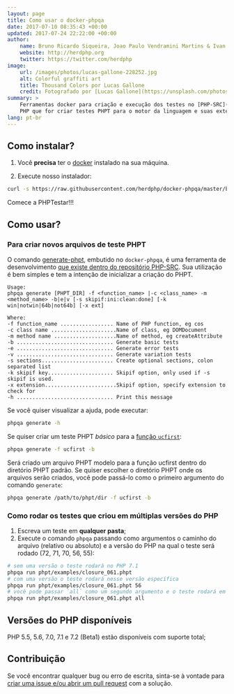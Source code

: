 ```yaml
---
layout: page
title: Como usar o docker-phpqa
date: 2017-07-10 08:35:43 +00:00
updated: 2017-07-24 22:22:00 +00:00
author:
    name: Bruno Ricardo Siqueira, Joao Paulo Vendramini Martins & Ivan Rosolen
    website: http://herdphp.org
    twitter: https://twitter.com/herdphp
image:
    url: /images/photos/lucas-gallone-228252.jpg
    alt: Colorful graffiti art
    title: Thousand Colors por Lucas Gallone
    credit: Fotografado por [Lucas Gallone](https://unsplash.com/photos/PVw_vtpCGaM).
summary: >
    Ferramentas docker para criação e execução dos testes no [PHP-SRC](https://github.com/php/php-src) facilmente. A intenção desta biblioteca é ajudar qualquer desenvolvedor
    PHP que for criar testes PHPT para o motor da linguagem e suas extensões principais.
lang: pt-br
---
```

## Como instalar?

1. Você **precisa** ter o [docker][docker] instalado na sua máquina.

2. Execute nosso instalador:

````bash
curl -s https://raw.githubusercontent.com/herdphp/docker-phpqa/master/bin/installer.sh | bash
````

Comece a PHPTestar!!!

## Como usar?

### Para criar novos arquivos de teste PHPT

O comando [generate-phpt][generate-phpt], embutido no `docker-phpqa`, é uma ferramenta de desenvolvimento
[que existe dentro do repositório PHP-SRC][generate-phpt]. Sua utilização é bem simples e tem a intenção de inicializar a criação
do PHPT.

````
Usage:
phpqa generate [PHPT_DIR] -f <function_name> |-c <class_name> -m <method_name> -b|e|v [-s skipif:ini:clean:done] [-k win|notwin|64b|not64b] [-x ext]

Where:
-f function_name ................. Name of PHP function, eg cos
-c class name .....................Name of class, eg DOMDocument
-m method name ....................Name of method, eg createAttribute
-b ............................... Generate basic tests
-e ............................... Generate error tests
-v ............................... Generate variation tests
-s sections....................... Create optional sections, colon separated list
-k skipif key..................... Skipif option, only used if -s skipif is used.
-x extension.......................Skipif option, specify extension to check for
-h ............................... Print this message
````

Se você quiser visualizar a ajuda, pode executar:

````bash
phpqa generate -h
````

Se quiser criar um teste PHPT *básico* para a [função `ucfirst`][php-function-ucfirst]:

````bash
phpqa generate -f ucfirst -b
````

Será criado um arquivo PHPT modelo para a função ucfirst dentro do diretório PHPT padrão. Se quiser escolher
o diretório PHPT onde os arquivos serão criados, você pode passá-lo como o primeiro argumento do comando `generate`:

````bash
phpqa generate /path/to/phpt/dir -f ucfirst -b
````

### Como rodar os testes que criou em múltiplas versões do PHP

1. Escreva um teste em **qualquer pasta**;
2. Execute o comando `phpqa` passando como argumentos o caminho do arquivo (relativo ou absoluto) e a versão do PHP na qual o teste será rodado (72, 71, 70, 56, 55):

````bash
# sem uma versão o teste rodará no PHP 7.1
phpqa run phpt/examples/closure_061.phpt
# com uma versão o teste rodará nesse versão específica
phpqa run phpt/examples/closure_061.phpt 56
# você pode passar `all` como um segundo argumento e o teste rodará em todas as versões
phpqa run phpt/examples/closure_061.phpt all
````

## Versões do PHP disponíveis

PHP 5.5, 5.6, 7.0, 7.1 e 7.2 (Beta1) estão disponíveis com suporte total;

## Contribuição

Se você encontrar qualquer bug ou erro de escrita, sinta-se à vontade para [criar uma issue e/ou abrir um pull request][docker-phpqa]
com a solução.

[generate-phpt]: https://github.com/php/php-src/tree/master/scripts/dev/generate-phpt
[php-function-ucfirst]: http://php.net/manual/en/function.ucfirst.php
[docker-phpqa]: https://github.com/herdphp/docker-phpqa
[docker]: https://www.docker.com/community-edition
